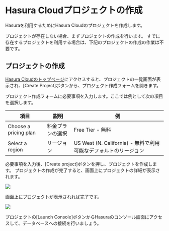 # Hasura Cloudプロジェクトの作成

Hasuraを利用するためにHasura Cloudのプロジェクトを作成します。

プロジェクトが存在しない場合、まずプロジェクトの作成を行います。
すでに存在するプロジェクトを利用する場合は、下記のプロジェクトの作成の作業は不要です。

## プロジェクトの作成

[Hasura Cloudのトップページ](https://cloud.hasura.io/)にアクセスすると、プロジェクトの一覧画面が表示され、[Create Project]ボタンから、プロジェクト作成フォームを開きます。

プロジェクト作成フォームに必要事項を入力します。ここでは例として次の項目を選択します。

| 項目                  | 説明             | 例                                                               |
| --------------------- | ---------------- | ---------------------------------------------------------------- |
| Choose a pricing plan | 料金プランの選択 | Free Tier - 無料                                                 |
| Select a region       | リージョン       | US West (N. California) - 無料で利用可能なデフォルトのリージョン |

必要事項を入力後、[Create project]ボタンを押し、プロジェクトを作成します。
プロジェクトの作成が完了すると、画面上にプロジェクトの詳細が表示されます。

![](https://lh3.googleusercontent.com/OHk3SnMo5zFoulppRwCkAahq6wr4JImN88XgSlkHYeZFhPTd1pHQp4CUXmDDRTAdmsk9kNCJLLzZ0x_yCH1kcnLQ9Zbkq2lm5KIJblFDBU56nJ3sSdposGBFVyUwrEMBXgNmox297A=w1280)

画面上にプロジェクトが表示されれば完了です。

![](https://lh3.googleusercontent.com/LL6dz4np-O19_runPMbCD5-d3kYc1_QUcc1bJif4Yx7dNr16SY4k6037kV82aqg1FrcYff3QGOFTqzyh9ReYyp-j43EtGJercr7dKxdBxcd1nDzPm9bbWFgJOYjhwNDUsGRWNV2d2g=w1280)

プロジェクトの[Launch Console]ボタンからHasuraのコンソール画面にアクセスして、データベースへの接続を行いましょう。
